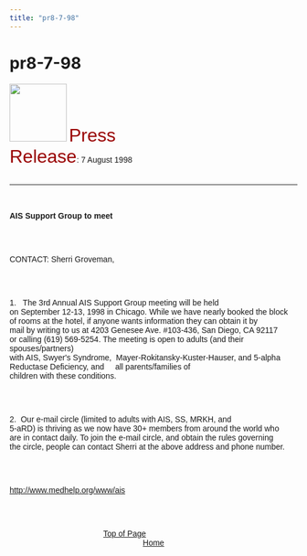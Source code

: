 ```yaml
---
title: "pr8-7-98"
---
```


# pr8-7-98

  
  


<IMG SRC="/img/logo100.gif" HEIGHT="101" WIDTH="100" NATURALSIZEFLAG="0" ALIGN="BOTTOM" />  
 <FONT FACE="Arial,Helvetica"><FONT COLOR="#990000" SIZE="+3">Press<br />Release</FONT>: 7 August 1998<A NAME="top"></A> <BR /><br />

<HR ALIGN="LEFT" />

<BR /><br /><B>AIS Support Group to meet</B></P><br /><br />

<P>
  CONTACT: Sherri Groveman, <aissg@aol.com>
</P>

<br /><br />

<P>
  1.&nbsp;&nbsp; The 3rd Annual AIS Support Group meeting will be held<br />on September 12-13, 1998 in Chicago. While we have nearly booked the block<br />of rooms at the hotel, if anyone wants information they can obtain it by<br />mail by writing to us at 4203 Genesee Ave. #103-436, San Diego, CA 92117<br />or calling (619) 569-5254. The meeting is open to adults (and their spouses/partners)<br />with AIS, Swyer's Syndrome,&nbsp; Mayer-Rokitansky-Kuster-Hauser, and 5-alpha<br />Reductase Deficiency, and&nbsp;&nbsp;&nbsp;&nbsp; all parents/families of<br />children with these conditions.
</P>

<br /><br />

<P>
  2.&nbsp; Our e-mail circle (limited to adults with AIS, SS, MRKH, and<br />5-aRD) is thriving as we now have 30+ members from around the world who<br />are in contact daily. To join the e-mail circle, and obtain the rules governing<br />the circle, people can contact Sherri at the above address and phone number.
</P>

<br /><br />

<P>
  <A HREF="http://209.51.172.19/www/ais/">http://www.medhelp.org/www/ais</A>
</P>

<br /><br />

<P ALIGN="CENTER">
  <A HREF="#top">Top of Page</A>&nbsp;&nbsp;&nbsp;&nbsp;&nbsp;&nbsp;&nbsp;&nbsp;&nbsp;&nbsp;&nbsp;&nbsp;&nbsp;&nbsp;&nbsp;&nbsp;&nbsp;&nbsp;&nbsp;&nbsp;&nbsp;&nbsp;&nbsp;&nbsp;&nbsp;&nbsp;<br /><A HREF="http://www.isna.org/">Home</A>
</P>

<br /><br />

<P>
  &nbsp; <BR /><br />&nbsp; <BR /><br />&nbsp; <BR /><br />&nbsp;<br />